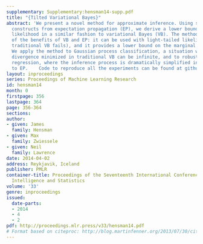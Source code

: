 ```yaml
---
supplementary: Supplementary:hensman14-supp.pdf
title: "{Tilted Variational Bayes}"
abstract: 'We present a novel method for approximate inference. Using some of the
  constructs from expectation propagation (EP), we derive a lower bound of the marginal
  likelihood in a similar fashion to variational Bayes (VB). The method combines some
  of the benefits of VB and EP: it can be used with light-tailed likelihoods (where
  traditional VB fails), and it provides a lower bound on the marginal likelihood.
  We apply the method to Gaussian process classification, a situation where the Kullback-Leibler
  divergence minimized in traditional VB can be infinite, and to robust Gaussian process
  regression, where the inference process is dramatically simplified in comparison
  to EP.    Code to reproduce all the experiments can be found at github.com/SheffieldML/TVB.'
layout: inproceedings
series: Proceedings of Machine Learning Research
id: hensman14
month: 0
firstpage: 356
lastpage: 364
page: 356-364
sections: 
author:
- given: James
  family: Hensman
- given: Max
  family: Zwiessele
- given: Neil
  family: Lawrence
date: 2014-04-02
address: Reykjavik, Iceland
publisher: PMLR
container-title: Proceedings of the Seventeenth International Conference on Artificial
  Intelligence and Statistics
volume: '33'
genre: inproceedings
issued:
  date-parts:
  - 2014
  - 4
  - 2
pdf: http://proceedings.mlr.press/v33/hensman14.pdf
# Format based on citeproc: http://blog.martinfenner.org/2013/07/30/citeproc-yaml-for-bibliographies/
---
```

